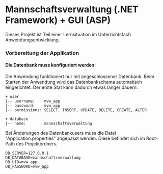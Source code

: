 # Mannschaftsverwaltung (.NET Framework) + GUI (ASP)	 
Dieses Projekt ist Teil einer Lernsituation im Unterrichtsfach Anwendungsentwicklung.



### Vorbereitung der Applikation

#### Die Datenbank muss konfiguriert werden:
Die Anwendung funktioniert nur mit angeschlossener Datenbank. 
Beim Starten der Anwendung wird das Datenbankschema automatisch eingerichtet. 
Der erste Stat kann dadurch etwas länger dauern.
```
+ user
|-- username:    mvw_app
|-- password:    mvw_app
|-- permissions: SELECT, INSERT, UPDATE, DELETE, CREATE, ALTER

+ database
|-- name:        mannschaftsverwaltung
```

Bei Änderungen des Datenbankusers muss die Datei "Application.properties" angepasst werden. Diese befindet sich im Root-Path des Projektordners.
```
DB_SERVER=127.0.0.1
DB_DATABASE=mannschaftsverwaltung
DB_UID=mvw_app
DB_PASSWORD=mvw_app
```